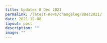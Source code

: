 ```yaml
---
title: Updates 8 Dec 2021
permalink: /latest-news/changelog/8Dec2021/
date: 2021-12-08
layout: post
description: ""
image: ""
---
```

